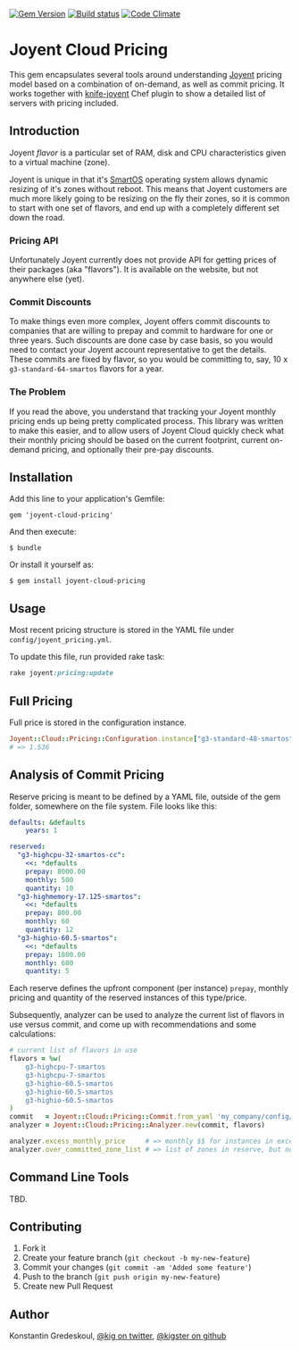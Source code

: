 [![Gem Version](https://badge.fury.io/rb/joyent-cloud-pricing.png)](http://badge.fury.io/rb/joyent-cloud-pricing)
[![Build status](https://secure.travis-ci.org/kigster/joyent-cloud-pricing.png)](http://travis-ci.org/kigster/joyent-cloud-pricing)
[![Code Climate](https://codeclimate.com/github/kigster/joyent-cloud-pricing.png)](https://codeclimate.com/github/kigster/joyent-cloud-pricing)

# Joyent Cloud Pricing

This gem encapsulates several tools around understanding [Joyent](http://joyent.com) pricing model based on a combination of
on-demand, as well as commit pricing.  It works together with [knife-joyent](https://github.com/joyent/knife-joyent)
Chef plugin to show a detailed list of servers with pricing included.

## Introduction

Joyent *flavor* is a particular set of RAM, disk and CPU characteristics given to a virtual machine (zone).

Joyent is unique in that it's [SmartOS](http://smartos.org/) operating system allows dynamic resizing of it's zones without reboot.
This means that Joyent customers are much more likely going to be resizing on the fly their zones, so
it is common to start with one set of flavors, and end up with a completely different set down the road.

### Pricing API

Unfortunately Joyent currently does not provide API for getting prices of their packages (aka "flavors").
It is available on the website, but not anywhere else (yet).

### Commit Discounts

To make things even more complex, Joyent offers commit discounts to companies that are willing to prepay and
commit to hardware for one or three years.  Such discounts are done case by case basis, so
you would need to contact your Joyent account representative to get the details. These commits are
fixed by  flavor, so you would be committing to, say, 10 x ```g3-standard-64-smartos``` flavors for a year.

### The Problem

If you read the above, you understand that tracking your Joyent monthly pricing ends up being pretty
complicated process. This library was written to make this easier, and to allow users of Joyent Cloud
quickly check what their monthly pricing should be based on the current footprint, current on-demand
pricing, and optionally their pre-pay discounts.

## Installation

Add this line to your application's Gemfile:

    gem 'joyent-cloud-pricing'

And then execute:

    $ bundle

Or install it yourself as:

    $ gem install joyent-cloud-pricing

## Usage

Most recent pricing structure is stored in the YAML file under ```config/joyent_pricing.yml```.

To update this file, run provided rake task:

```ruby
rake joyent:pricing:update
```

## Full Pricing

Full price is stored in the configuration instance.

```ruby
Joyent::Cloud::Pricing::Configuration.instance["g3-standard-48-smartos"]
# => 1.536
```

## Analysis of Commit Pricing

Reserve pricing is meant to be defined by a YAML file, outside of the gem folder,
somewhere on the file system. File looks like this:

```yaml
defaults: &defaults
    years: 1

reserved:
  "g3-highcpu-32-smartos-cc":
    <<: *defaults
    prepay: 8000.00
    monthly: 500
    quantity: 10
  "g3-highmemory-17.125-smartos":
    <<: *defaults
    prepay: 800.00
    monthly: 60
    quantity: 12
  "g3-highio-60.5-smartos":
    <<: *defaults
    prepay: 1800.00
    monthly: 600
    quantity: 5
```

Each reserve defines the upfront component (per instance) ```prepay```, monthly pricing and quantity of the
reserved instances of this type/price.

Subsequently, analyzer can be used to analyze the current list of flavors in use versus commit, and
come up with recommendations and some calculations:

```ruby
# current list of flavors in use
flavors = %w(
    g3-highcpu-7-smartos
    g3-highcpu-7-smartos
    g3-highio-60.5-smartos
    g3-highio-60.5-smartos
    g3-highio-60.5-smartos
)
commit   = Joyent::Cloud::Pricing::Commit.from_yaml 'my_company/config/joyent-commit-pricing.yml'
analyzer = Joyent::Cloud::Pricing::Analyzer.new(commit, flavors)

analyzer.excess_monthly_price     # => monthly $$ for instances in excess of reserve
analyzer.over_committed_zone_list # => list of zones in reserve, but not in reality
```

## Command Line Tools

TBD.

## Contributing

1. Fork it
2. Create your feature branch (`git checkout -b my-new-feature`)
3. Commit your changes (`git commit -am 'Added some feature'`)
4. Push to the branch (`git push origin my-new-feature`)
5. Create new Pull Request

## Author

Konstantin Gredeskoul, [@kig on twitter](http://twitter.com/kig), [@kigster on github](http://github.com/kigster)
